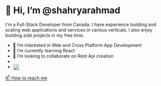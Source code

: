 <h1>👋 Hi, I’m @shahryarahmad</h1>

<p>I'm a Full-Stack Developer from Canada. I have experience building and scaling web applications and services in various verticals. I also enjoy building side projects in my free time.</p>
    
 - 👀 I’m interested in Web and Cross Platform App Development
 - 🌱 I’m currently learning React
 - 💞️ I’m looking to collaborate on Rest Api creation
 - 
 - <a href = "https://linkedin.com/in/shahryar-ahmad/"><img src = "https://drive.google.com/uc?export=view&id=1PRtsmcfscNfdcjPNLsVhXqBJGV1k226i" style = "width:20px; vertical-align:middle;">
 <div style= "vertical-align:middle; display:inline;">
📫 How to reach me 
    </div></a>


